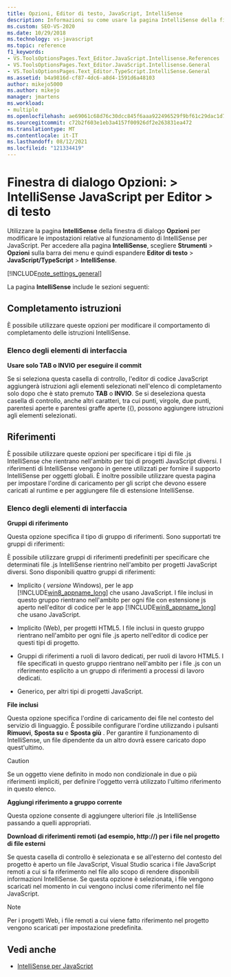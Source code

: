 ```yaml
---
title: Opzioni, Editor di testo, JavaScript, IntelliSense
description: Informazioni su come usare la pagina IntelliSense della finestra di dialogo Opzioni per modificare le impostazioni che influiscono sul comportamento di IntelliSense per JavaScript.
ms.custom: SEO-VS-2020
ms.date: 10/29/2018
ms.technology: vs-javascript
ms.topic: reference
f1_keywords:
- VS.ToolsOptionsPages.Text_Editor.JavaScript.Intellisense.References
- VS.ToolsOptionsPages.Text_Editor.JavaScript.Intellisense.General
- VS.ToolsOptionsPages.Text_Editor.TypeScript.IntelliSense.General
ms.assetid: b4a9816d-cf87-4dc6-a8d4-1591d6a48103
author: mikejo5000
ms.author: mikejo
manager: jmartens
ms.workload:
- multiple
ms.openlocfilehash: ae69061c68d76c30dcc845f6aaa922496529f9bf61c29dac1d7200ec1406b6da
ms.sourcegitcommit: c72b2f603e1eb3a4157f00926df2e263831ea472
ms.translationtype: MT
ms.contentlocale: it-IT
ms.lasthandoff: 08/12/2021
ms.locfileid: "121334419"
---
```

# <a name="options-dialog-box-text-editor--javascript--intellisense"></a>Finestra di dialogo Opzioni: \> IntelliSense JavaScript per Editor \> di testo

Utilizzare la pagina **IntelliSense** della finestra di dialogo **Opzioni** per modificare le impostazioni relative al funzionamento di IntelliSense per JavaScript. Per accedere alla pagina **IntelliSense**, scegliere **Strumenti** > **Opzioni** sulla barra dei menu e quindi espandere **Editor di testo** > **JavaScript/TypeScript** > **IntelliSense**.

[!INCLUDE[note_settings_general](../../data-tools/includes/note_settings_general_md.md)]

La pagina **IntelliSense** include le sezioni seguenti:

## <a name="statement-completion"></a>Completamento istruzioni

È possibile utilizzare queste opzioni per modificare il comportamento di completamento delle istruzioni IntelliSense.

### <a name="uielement-list"></a>Elenco degli elementi di interfaccia

**Usare solo TAB o INVIO per eseguire il commit**

Se si seleziona questa casella di controllo, l'editor di codice JavaScript aggiungerà istruzioni agli elementi selezionati nell'elenco di completamento solo dopo che è stato premuto **TAB** o **INVIO**. Se si deseleziona questa casella di controllo, anche altri caratteri, tra cui punti, virgole, due punti, parentesi aperte e parentesi graffe aperte ({), possono aggiungere istruzioni agli elementi selezionati.

## <a name="references"></a>Riferimenti

È possibile utilizzare queste opzioni per specificare i tipi di file .js IntelliSense che rientrano nell'ambito per tipi di progetti JavaScript diversi. I riferimenti di IntelliSense vengono in genere utilizzati per fornire il supporto IntelliSense per oggetti globali. È inoltre possibile utilizzare questa pagina per impostare l'ordine di caricamento per gli script che devono essere caricati al runtime e per aggiungere file di estensione IntelliSense.

### <a name="uielement-list"></a>Elenco degli elementi di interfaccia

**Gruppi di riferimento**

Questa opzione specifica il tipo di gruppo di riferimenti. Sono supportati tre gruppi di riferimenti:

È possibile utilizzare gruppi di riferimenti predefiniti per specificare che determinati file .js IntelliSense rientrino nell'ambito per progetti JavaScript diversi. Sono disponibili quattro gruppi di riferimenti:

- Implicito ( *versione* Windows), per le app [!INCLUDE[win8_appname_long](../../debugger/includes/win8_appname_long_md.md)] che usano JavaScript. I file inclusi in questo gruppo rientrano nell'ambito per ogni file con estensione js aperto nell'editor di codice per le app [!INCLUDE[win8_appname_long](../../debugger/includes/win8_appname_long_md.md)] che usano JavaScript.

- Implicito (Web), per progetti HTML5. I file inclusi in questo gruppo rientrano nell'ambito per ogni file .js aperto nell'editor di codice per questi tipi di progetto.

- Gruppi di riferimenti a ruoli di lavoro dedicati, per ruoli di lavoro HTML5. I file specificati in questo gruppo rientrano nell'ambito per i file .js con un riferimento esplicito a un gruppo di riferimenti a processi di lavoro dedicati.

- Generico, per altri tipi di progetti JavaScript.

**File inclusi**

Questa opzione specifica l'ordine di caricamento dei file nel contesto del servizio di linguaggio. È possibile configurare l'ordine utilizzando i pulsanti **Rimuovi**, **Sposta su** e **Sposta giù** . Per garantire il funzionamento di IntelliSense, un file dipendente da un altro dovrà essere caricato dopo quest'ultimo.

> [!CAUTION]
> Se un oggetto viene definito in modo non condizionale in due o più riferimenti impliciti, per definire l'oggetto verrà utilizzato l'ultimo riferimento in questo elenco.

**Aggiungi riferimento a gruppo corrente**

Questa opzione consente di aggiungere ulteriori file .js IntelliSense passando a quelli appropriati.

**Download di riferimenti remoti (ad esempio, http://) per i file nel progetto di file esterni**

Se questa casella di controllo è selezionata e se all'esterno del contesto del progetto è aperto un file JavaScript, Visual Studio scarica i file JavaScript remoti a cui si fa riferimento nel file allo scopo di rendere disponibili informazioni IntelliSense. Se questa opzione è selezionata, i file vengono scaricati nel momento in cui vengono inclusi come riferimento nel file JavaScript.

> [!NOTE]
> Per i progetti Web, i file remoti a cui viene fatto riferimento nel progetto vengono scaricati per impostazione predefinita.

## <a name="see-also"></a>Vedi anche

- [IntelliSense per JavaScript](../../ide/javascript-intellisense.md)